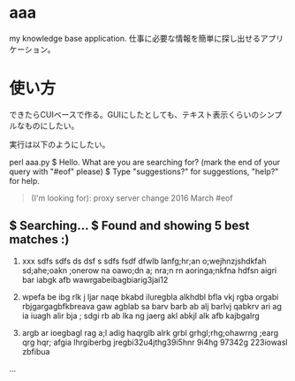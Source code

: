 # aaa
my knowledge base application. 仕事に必要な情報を簡単に探し出せるアプリケーション。

# 使い方
できたらCUIベースで作る。GUIにしたとしても、テキスト表示くらいのシンプルなものにしたい。

実行は以下のようにしたい。

perl aaa.py
$ Hello. What are you are searching for? (mark the end of your query with "#eof" please)
$ Type "suggestions?" for suggestions, "help?" for help.
> (I'm looking for): proxy server change
> 2016 March #eof

$ Searching...
$ Found and showing 5 best matches :)
-------------------------------------------------------
1. xxx sdfs sdfs ds
dsf s sdfs   fsdf dfwlb lanfg;hr;an o;wejhnzjshdkfah
sd;ahe;oakn  ;onerow na oawo;dn a; nra;n rn aoringa;nkfna
hdfsn aigri bar iabgk afb wawrgabeibagbiarig3jai12
 
2. wpefa be ibg rlk j ljar naqe bkabd iluregbla 
alkhdbl bfla vkj rgba orgabi rbjgargagbfkbreava gaw agblab sa
 barv barb ab alj barlvj qabkrv ari ag ia iuagh alir bja ;
sdgi rb ab lka ng jaerg akl abkjl alk afb kajbgalrg

3.  argb ar ioegbagl rag a;l
adig haqrglb alrk grbl grhgl;rhg;ohawrng ;earg qrg hqr; 
afgia lhrgiberbg jregbi32u4jthg39i5hnr 9i4hg 97342g 223iowasl zbfibua

...


